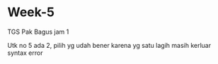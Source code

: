 # Week-5
TGS Pak Bagus jam 1

Utk no 5 ada 2, pilih yg udah bener karena yg satu lagih masih kerluar syntax error
